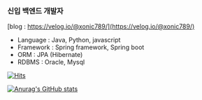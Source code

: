 ### 신입 백엔드 개발자

[blog : https://velog.io/@xonic789/](https://velog.io/@xonic789/)


- Language : Java, Python, javascript
- Framework : Spring framework, Spring boot
 - ORM : JPA (Hibernate)
- RDBMS : Oracle, Mysql

[![Hits](https://hits.seeyoufarm.com/api/count/incr/badge.svg?url=https%3A%2F%2Fgithub.com%2Fxonic789%2Fxonic789&count_bg=%2379C83D&title_bg=%23555555&icon=&icon_color=%23E7E7E7&title=hits&edge_flat=false)](https://hits.seeyoufarm.com)

 [![Anurag's GitHub stats](https://github-readme-stats.vercel.app/api?username=xonic789&count_private=true&include_all_commits=true)](https://github.com/anuraghazra/github-readme-stats)
<!--
**xonic789/xonic789** is a ✨ _special_ ✨ repository because its `README.md` (this file) appears on your GitHub profile.

Here are some ideas to get you started:

- 🔭 I’m currently working on ...
- 🌱 I’m currently learning ...
- 👯 I’m looking to collaborate on ...
- 🤔 I’m looking for help with ...
- 💬 Ask me about ...
- 📫 How to reach me: ...
- 😄 Pronouns: ...
- ⚡ Fun fact: ...
-->
